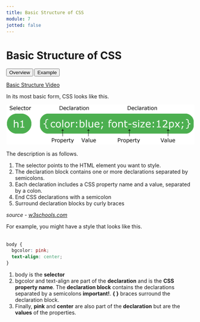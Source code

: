 ```yaml
---
title: Basic Structure of CSS
module: 7
jotted: false
---
```


# Basic Structure of CSS

<div class="tab">
  <button class="tablinks active" onclick="openTab(event, 'Overview')">Overview</button>
   <button class="tablinks" onclick="openTab(event, 'Example')">Example</button>
    
</div>

<!-- Tab content -->
<div id="Overview" class="tabcontent" style="display:block">
<!-- video -->
<p><a href="//www.youtube.com/embed/9riAPdZfid4" data-lity>Basic Structure Video</a></p>

<p>In its most basic form, CSS looks like this.</p>

<p><img src="../imgs/selector.gif" alt="selector" /></p>

<p>The description is as follows.</p>
<ol>
<li>The selector points to the HTML element you want to style.</li>
<li>The declaration block contains one or more declarations separated by semicolons.</li>
<li>Each declaration includes a CSS property name and a value, separated by a colon.</li>
<li>End CSS declarations with a semicolon</li>
<li>Surround declaration blocks by curly braces</li>
</ol>
<p><i>source - <a href="http://w3schools.com" target="_blank">w3schools.com</a></i></p>
</div>
<div id="Example" class="tabcontent">

<p>For example, you might have a style that looks like this.</p>

<div class="tabhtml" markdown="1">

```css

body {
  bgcolor: pink;
  text-align: center;
}

```

</div>

<ol>
<li>body is the <b>selector</b></li>
<li>bgcolor and text-align are part of the <b>declaration</b> and is the <b>CSS property name</b>.  The <b>declaration block</b> contains the declarations separated by a semicolons <b>important!</b>. <b>{ }</b> braces surround the declaration block.</li>
<li>Finally, <b>pink</b> and <b>center</b> are also part of the <b>declaration</b> but are the <b>values</b> of the properties.</li>
</ol>
</div>